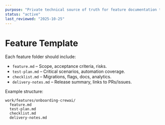 ```yaml
---
purpose: "Private technical source of truth for feature documentation templates"
status: "active"
last_reviewed: "2025-10-25"
---
```


# Feature Template

Each feature folder should include:

- `feature.md` – Scope, acceptance criteria, risks.
- `test-plan.md` – Critical scenarios, automation coverage.
- `checklist.md` – Migrations, flags, docs, analytics.
- `delivery-notes.md` – Release summary, links to PRs/issues.

Example structure:

```
work/features/onboarding-crewai/
  feature.md
  test-plan.md
  checklist.md
  delivery-notes.md
```
